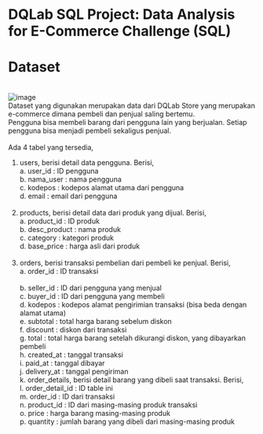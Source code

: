 # DQLab SQL Project: Data Analysis for E-Commerce Challenge (SQL)
# Dataset
<br> ![image](https://github.com/user-attachments/assets/49607237-d615-4351-9f0d-8e77604cbda2)
<br>Dataset yang digunakan merupakan data dari DQLab Store yang merupakan e-commerce dimana pembeli dan penjual saling bertemu. 
<br>Pengguna bisa membeli barang dari pengguna lain yang berjualan. Setiap pengguna bisa menjadi pembeli sekaligus penjual.
<br>
<br>Ada 4 tabel yang tersedia,
1. users, berisi detail data pengguna. Berisi,
   <br>a. user_id : ID pengguna
   <br>b. nama_user : nama pengguna
   <br>c. kodepos : kodepos alamat utama dari pengguna
   <br>d. email : email dari pengguna
   <br>
   <br>
2. products, berisi detail data dari produk yang dijual. Berisi,
   <br>a. product_id : ID produk
   <br>b. desc_product : nama produk
   <br>c. category : kategori produk
   <br>d. base_price : harga asli dari produk
   <br>
   <br>
3. orders, berisi transaksi pembelian dari pembeli ke penjual. Berisi,
   <br>a. order_id : ID transaksi  
   <br>b. seller_id : ID dari pengguna yang menjual
   <br>c. buyer_id : ID dari pengguna yang membeli
   <br>d. kodepos : kodepos alamat pengirimian transaksi (bisa beda dengan alamat utama)
   <br>e. subtotal : total harga barang sebelum diskon
   <br>f. discount : diskon dari transaksi
   <br>g. total : total harga barang setelah dikurangi diskon, yang dibayarkan pembeli
   <br>h. created_at : tanggal transaksi
   <br>i. paid_at : tanggal dibayar
   <br>j. delivery_at : tanggal pengiriman
   <br>k. order_details, berisi detail barang yang dibeli saat transaksi. Berisi,
   <br>l. order_detail_id : ID table ini
   <br>m. order_id : ID dari transaksi
   <br>n. product_id : ID dari masing-masing produk transaksi
   <br>o. price : harga barang masing-masing produk
   <br>p. quantity : jumlah barang yang dibeli dari masing-masing produk
